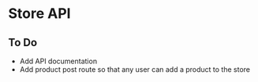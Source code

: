 # Store API

## To Do

- Add API documentation
- Add product post route so that any user can add a product to the store
